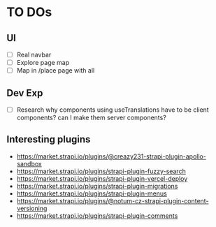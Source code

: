 # TO DOs

## UI

- [ ] Real navbar
- [ ] Explore page map
- [ ] Map in /place page with all

## Dev Exp

- [ ] Research why components using useTranslations have to be client components? can I make them server components?

## Interesting plugins

- <https://market.strapi.io/plugins/@creazy231-strapi-plugin-apollo-sandbox>
- <https://market.strapi.io/plugins/strapi-plugin-fuzzy-search>
- <https://market.strapi.io/plugins/strapi-plugin-vercel-deploy>
- <https://market.strapi.io/plugins/strapi-plugin-migrations>
- <https://market.strapi.io/plugins/strapi-plugin-menus>
- <https://market.strapi.io/plugins/@notum-cz-strapi-plugin-content-versioning>
- <https://market.strapi.io/plugins/strapi-plugin-comments>
